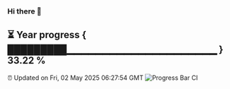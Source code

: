 ### Hi there 👋
⏳ Year progress { █████████▁▁▁▁▁▁▁▁▁▁▁▁▁▁▁▁▁▁▁▁▁ } 33.22 %
---
⏰ Updated on Fri, 02 May 2025 06:27:54 GMT
![Progress Bar CI](https://github.com/liununu/liununu/workflows/Progress%20Bar%20CI/badge.svg)
